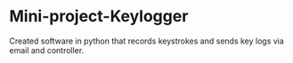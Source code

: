 # Mini-project-Keylogger
Created software in python that records keystrokes and sends key logs via email and controller.
